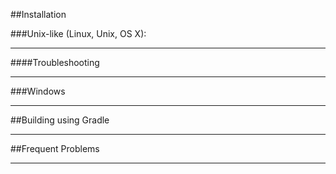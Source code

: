 ##Installation

###Unix-like (Linux, Unix, OS X):

---

####Troubleshooting

---

###Windows

---

##Building using Gradle

---

##Frequent Problems

---